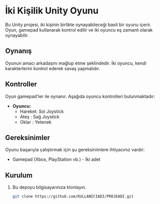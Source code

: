 # İki Kişilik Unity Oyunu

Bu Unity projesi, iki kişinin birlikte oynayabileceği basit bir oyunu içerir. Oyun, gamepad kullanarak kontrol edilir ve iki oyuncu eş zamanlı olarak oynayabilir.

## Oynanış

Oyunun amacı arkadaşını mağlup etme şeklindedir. İki oyuncu, kendi karakterlerini kontrol ederek savaş yapmalıdır.

## Kontroller

Oyun gamepad'ler ile oynanır. Aşağıda oyuncu kontrolleri bulunmaktadır:

- **Oyuncu:**
  - Hareket: Sol Joystick
  - Ateş : Sağ Joystick
  - Oklar : Yetenek

## Gereksinimler

Oyunu başarıyla çalıştırmak için şu gereksinimlere ihtiyacınız vardır:

- Gamepad (Xbox, PlayStation vb.) - İki adet

## Kurulum

1. Bu depoyu bilgisayarınıza klonlayın.
   ```bash
   git clone https://github.com/KULLANICIADI/PROJEADI.git
